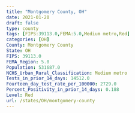 ```yaml
---
title: "Montgomery County, OH"
date: 2021-01-20
draft: false
type: county
tags: [FIPS:39113.0,FEMA:5.0,Medium metro,Red]
categories: [OH]
County: Montgomery County
State: OH
FIPS: 39113.0
FEMA_Region: 5.0
Population: 531687.0
NCHS_Urban_Rural_Classification: Medium metro
Tests_in_prior_14_days: 14512.0
Fourteen_day_test_rate_per_100000: 2729.0
Percent_Positivity_in_prior_14_days: 0.188
Level: Red
url: /states/OH/montgomery-county
---
```




